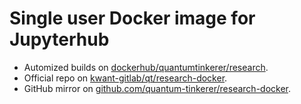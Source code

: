 # Single user Docker image for Jupyterhub

* Automized builds on [dockerhub/quantumtinkerer/research](https://hub.docker.com/r/quantumtinkerer/research/).
* Official repo on [kwant-gitlab/qt/research-docker](https://gitlab.kwant-project.org/qt/research-docker).
* GitHub mirror on [github.com/quantum-tinkerer/research-docker](https://github.com/quantum-tinkerer/research-docker).